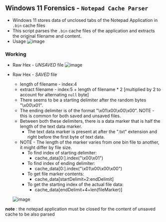 ## Windows 11 Forensics - `Notepad Cache Parser`
 - Windows 11 stores data of unclosed tabs of the Notepad Application in `.bin` cache files
 - This script parses the `.bin` cache files of the application and extracts the original filename and content.
 - Usage
    ![image](https://github.com/user-attachments/assets/7f48c6f8-97f7-4494-8b74-041ced7578f2)

### Working
 - Raw Hex - *UNSAVED* file
   ![image](https://github.com/user-attachments/assets/187fbecc-edde-4f10-ae60-e75d6257d7a9)
 - Raw Hex - *SAVED* file
    - length of filename - index:4
    - extract filename - index:5 + length of filename * 2
      [multiplied by 2 to account for alternating `null` byte]
    - There seems to be a starting delimiter after the random bytes "\x00\x01".
    - The ending delimiter is of the format "\x01\x00\x00\x00".
    NOTE - this is common for both saved and unsaved files.
    - Between both these delimiters, there is a data marker that is half the length of the text data marker.
        - The text data marker is present at after the ".txt" extension and right before the first byte of text data.
    - NOTE - The length of the marker varies from one bin file to another, it might differ by file size.
        - To find index of starting delimiter:
            - cache_data[0:].index("\x00\x01")
        - To find index of ending delimiter:
            - cache_data[0:].index("\x01\x00\x00\x00")
        - To get file marker contents:
            - cache_data[startDelimit+2:endDelimit]
        - To get the starting index of the actual file data:
            - cache_data[endDelimit+4+len(fileMarker)]

   ![image](https://github.com/user-attachments/assets/71d57911-e38d-4727-b23f-4103a31acb65)

**note** :  the notepad application must be closed for the content of unsaved cache to be also parsed
